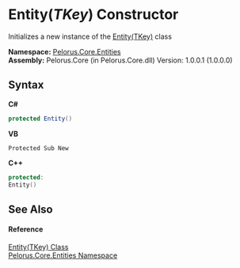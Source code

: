 # Entity(*TKey*) Constructor 
 

Initializes a new instance of the <a href="56B6FF42">Entity(TKey)</a> class

**Namespace:**&nbsp;<a href="20086FC9">Pelorus.Core.Entities</a><br />**Assembly:**&nbsp;Pelorus.Core (in Pelorus.Core.dll) Version: 1.0.0.1 (1.0.0.0)

## Syntax

**C#**<br />
``` C#
protected Entity()
```

**VB**<br />
``` VB
Protected Sub New
```

**C++**<br />
``` C++
protected:
Entity()
```


## See Also


#### Reference
<a href="56B6FF42">Entity(TKey) Class</a><br /><a href="20086FC9">Pelorus.Core.Entities Namespace</a><br />